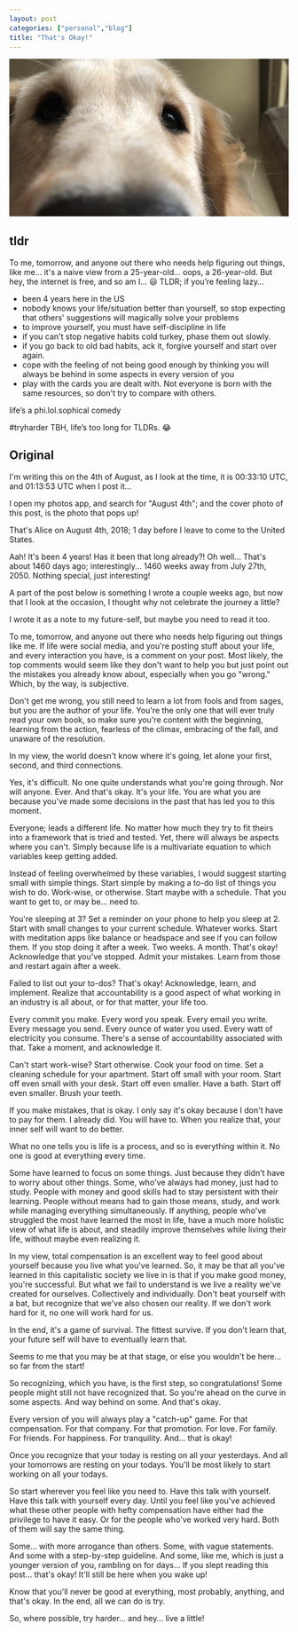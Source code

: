 ```yaml
---
layout: post
categories: ["personal","blog"]
title: "That's Okay!"
---
```


![Alice](/assets/images/alice.jpg)

## tldr
To me, tomorrow, and anyone out there who needs help figuring out things, like me... it's a naive view from a 25-year-old... oops, a 26-year-old. But hey, the internet is free, and so am I... 😃 TLDR; if you’re feeling lazy… 
- been 4 years here in the US
- nobody knows your life/situation better than yourself, so stop expecting that others' suggestions will magically solve your problems 
- to improve yourself, you must have self-discipline in life 
- if you can't stop negative habits cold turkey, phase them out slowly. 
- if you go back to old bad habits, ack it, forgive yourself and start over again. 
- cope with the feeling of not being good enough by thinking you will always be behind in some aspects in every version of you 
- play with the cards you are dealt with. Not everyone is born with the same resources, so don't try to compare with others.

life’s a phi.lol.sophical comedy 

#tryharder TBH, life’s too long for TLDRs. 😂

## Original

I'm writing this on the 4th of August, as I look at the time, it is 00:33:10 UTC, and 01:13:53 UTC when I post it...

I open my photos app, and search for "August 4th"; and the cover photo of this post, is the photo that pops up!

That's Alice on August 4th, 2018; 1 day before I leave to come to the United States.

Aah! It's been 4 years! Has it been that long already?! Oh well... That's about 1460 days ago; interestingly... 1460 weeks away from July 27th, 2050. Nothing special, just interesting!

A part of the post below is something I wrote a couple weeks ago, but now that I look at the occasion, I thought why not celebrate the journey a little?

I wrote it as a note to my future-self, but maybe you need to read it too.

To me, tomorrow, and anyone out there who needs help figuring out things like me. If life were social media, and you're posting stuff about your life, and every interaction you have, is a comment on your post. Most likely, the top comments would seem like they don't want to help you but just point out the mistakes you already know about, especially when you go "wrong." Which, by the way, is subjective. 

Don't get me wrong, you still need to learn a lot from fools and from sages, but you are the author of your life. You're the only one that will ever truly read your own book, so make sure you're content with the beginning, learning from the action, fearless of the climax, embracing of the fall, and unaware of the resolution.

In my view, the world doesn't know where it's going, let alone your first, second, and third connections. 

Yes, it's difficult. No one quite understands what you're going through. Nor will anyone. Ever. And that's okay. It's your life. You are what you are because you've made some decisions in the past that has led you to this moment. 

Everyone; leads a different life. No matter how much they try to fit theirs into a framework that is tried and tested. Yet, there will always be aspects where you can't. Simply because life is a multivariate equation to which variables keep getting added. 

Instead of feeling overwhelmed by these variables, I would suggest starting small with simple things. Start simple by making a to-do list of things you wish to do. Work-wise, or otherwise. Start maybe with a schedule. That you want to get to, or may be... need to. 

You're sleeping at 3? Set a reminder on your phone to help you sleep at 2. Start with small changes to your current schedule. Whatever works. Start with meditation apps like balance or headspace and see if you can follow them. If you stop doing it after a week. Two weeks. A month. That's okay! Acknowledge that you've stopped. Admit your mistakes. Learn from those and restart again after a week. 

Failed to list out your to-dos? That's okay! Acknowledge, learn, and implement. Realize that accountability is a good aspect of what working in an industry is all about, or for that matter, your life too. 

Every commit you make. Every word you speak. Every email you write. Every message you send. Every ounce of water you used. Every watt of electricity you consume. There's a sense of accountability associated with that. Take a moment, and acknowledge it. 

Can't start work-wise? Start otherwise. Cook your food on time. Set a cleaning schedule for your apartment. Start off small with your room. Start off even small with your desk. Start off even smaller. Have a bath. Start off even smaller. Brush your teeth.

If you make mistakes, that is okay. I only say it's okay because I don't have to pay for them. I already did. You will have to. When you realize that, your inner self will want to do better. 

What no one tells you is life is a process, and so is everything within it. No one is good at everything every time. 

Some have learned to focus on some things. Just because they didn't have to worry about other things. Some, who've always had money, just had to study. People with money and good skills had to stay persistent with their learning. People without means had to gain those means, study, and work while managing everything simultaneously. If anything, people who've struggled the most have learned the most in life, have a much more holistic view of what life is about, and steadily improve themselves while living their life, without maybe even realizing it. 

In my view, total compensation is an excellent way to feel good about yourself because you live what you've learned. So, it may be that all you've learned in this capitalistic society we live in is that if you make good money, you're successful. But what we fail to understand is we live a reality we've created for ourselves. Collectively and individually. Don't beat yourself with a bat, but recognize that we've also chosen our reality. If we don't work hard for it, no one will work hard for us. 

In the end, it's a game of survival. The fittest survive. If you don't learn that, your future self will have to eventually learn that. 

Seems to me that you may be at that stage, or else you wouldn't be here... so far from the start!

So recognizing, which you have, is the first step, so congratulations! Some people might still not have recognized that. So you're ahead on the curve in some aspects. And way behind on some. And that's okay. 

Every version of you will always play a "catch-up" game. For that compensation. For that company. For that promotion. For love. For family. For friends. For happiness. For tranquility. And... that is okay! 

Once you recognize that your today is resting on all your yesterdays. And all your tomorrows are resting on your todays. You'll be most likely to start working on all your todays. 

So start wherever you feel like you need to. Have this talk with yourself. Have this talk with yourself every day. Until you feel like you've achieved what these other people with hefty compensation have either had the privilege to have it easy. Or for the people who've worked very hard. Both of them will say the same thing. 

Some... with more arrogance than others. Some, with vague statements. And some with a step-by-step guideline. And some, like me, which is just a younger version of you, rambling on for days... If you slept reading this post... that's okay! It'll still be here when you wake up!

Know that you'll never be good at everything, most probably, anything, and that's okay. In the end, all we can do is try.

So, where possible, try harder... and hey... live a little!